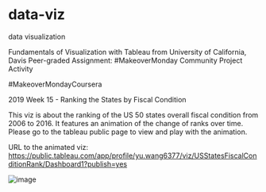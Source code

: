 # data-viz
data visualization 

Fundamentals of Visualization with Tableau from University of California, Davis
Peer-graded Assignment: #MakeoverMonday Community Project Activity

#MakeoverMondayCoursera 

2019 Week 15 - Ranking the States by Fiscal Condition

This viz is about the ranking of the US 50 states overall fiscal condition from 2006 to 2016. It features an animation of the change of ranks over time. Please go to the
tableau public page to view and play with the animation. 

URL to the animated viz: https://public.tableau.com/app/profile/yu.wang6377/viz/USStatesFiscalConditionRank/Dashboard1?publish=yes

![image](https://user-images.githubusercontent.com/34867816/190743848-635edeac-6aa8-4d8b-b810-be93567f079b.png)

